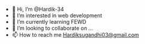 - 👋 Hi, I’m @Hardik-34
- 👀 I’m interested in web development
- 🌱 I’m currently learning FEWD
- 💞️ I’m looking to collaborate on ...
- 📫 How to reach me Hardiksugandhi03@gmail.com

<!---
Hardik-34/Hardik-34 is a ✨ special ✨ repository because its `README.md` (this file) appears on your GitHub profile.
You can click the Preview link to take a look at your changes.
--->
